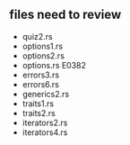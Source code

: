 ## files need to review
+ quiz2.rs
+ options1.rs
+ options2.rs
+ options.rs E0382
+ errors3.rs
+ errors6.rs
+ generics2.rs
+ traits1.rs
+ traits2.rs
+ iterators2.rs
+ iterators4.rs
